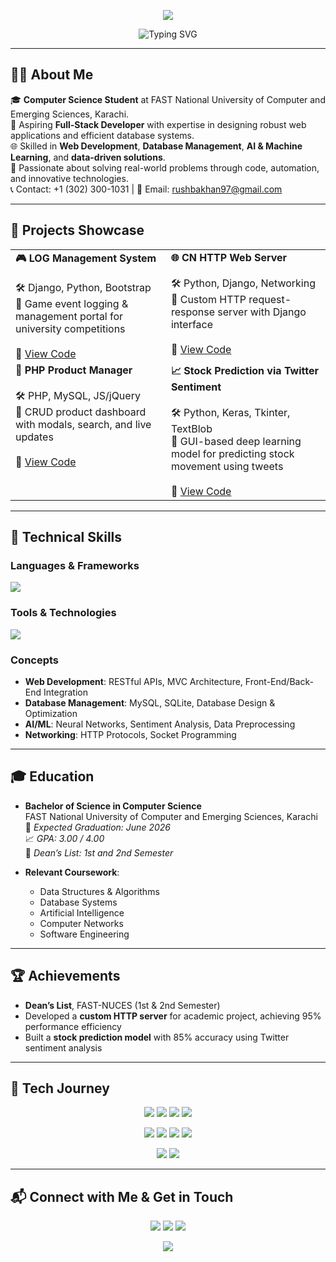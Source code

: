 <p align="center">
  <img src="https://capsule-render.vercel.app/api?type=waving&color=0e8cc7&height=200&section=header&text=Rushba%20Khan&fontSize=50&fontColor=ffffff" />
</p>

<p align="center">
  <img src="https://readme-typing-svg.demolab.com?font=Fira+Code&weight=500&pause=1000&color=0e8cc7&center=true&vCenter=true&width=435&lines=CS+Student+%7C+FAST-NUCES+Karachi;Full-Stack+Web+Developer;Database+Manager;AI+%2F+ML+Enthusiast;Passionate+Problem+Solver!" alt="Typing SVG" />
</p>

---

## 🧑‍💻 About Me

🎓 **Computer Science Student** at FAST National University of Computer and Emerging Sciences, Karachi.  
💼 Aspiring **Full-Stack Developer** with expertise in designing robust web applications and efficient database systems.  
🌐 Skilled in **Web Development**, **Database Management**, **AI & Machine Learning**, and **data-driven solutions**.  
🚀 Passionate about solving real-world problems through code, automation, and innovative technologies.  
📞 Contact: +1 (302) 300-1031 | 📧 Email: rushbakhan97@gmail.com

---

## 🚀 Projects Showcase

<table>
  <tr>
    <td valign="top"><b>🎮 LOG Management System</b><br/><br/>
      🛠️ Django, Python, Bootstrap<br/>
      🎯 Game event logging & management portal for university competitions
      <br/><br/>
      🔗 <a href="https://github.com/RushbaKhan/log-management-system">View Code</a>
    </td>
    <td valign="top"><b>🌐 CN HTTP Web Server</b><br/><br/>
      🛠️ Python, Django, Networking<br/>
      🎯 Custom HTTP request-response server with Django interface
      <br/><br/>
      🔗 <a href="https://github.com/RushbaKhan/http-web-server-cn">View Code</a>
    </td>
  </tr>
  <tr>
    <td valign="top"><b>🛒 PHP Product Manager</b><br/><br/>
      🛠️ PHP, MySQL, JS/jQuery<br/>
      🎯 CRUD product dashboard with modals, search, and live updates
      <br/><br/>
      🔗 <a href="https://github.com/RushbaKhan/php-product-manager">View Code</a>
    </td>
    <td valign="top"><b>📈 Stock Prediction via Twitter Sentiment</b><br/><br/>
      🛠️ Python, Keras, Tkinter, TextBlob<br/>
      🎯 GUI-based deep learning model for predicting stock movement using tweets
      <br/><br/>
      🔗 <a href="https://github.com/RushbaKhan/stock-twitter-sentiment">View Code</a>
    </td>
  </tr>
</table>

---

## 🧰 Technical Skills

### Languages & Frameworks
<img src="https://skillicons.dev/icons?i=php,java,html,css,python,django,mysql,js,bootstrap,keras,pandas,numpy" />

### Tools & Technologies
<img src="https://skillicons.dev/icons?i=git,github,linux,vscode,docker" />

### Concepts
- **Web Development**: RESTful APIs, MVC Architecture, Front-End/Back-End Integration  
- **Database Management**: MySQL, SQLite, Database Design & Optimization  
- **AI/ML**: Neural Networks, Sentiment Analysis, Data Preprocessing  
- **Networking**: HTTP Protocols, Socket Programming  

---

## 🎓 Education

- **Bachelor of Science in Computer Science**  
  FAST National University of Computer and Emerging Sciences, Karachi  
  📅 *Expected Graduation: June 2026*  
  📈 *GPA: 3.00 / 4.00*  
  🏅 *Dean’s List: 1st and 2nd Semester*  

- **Relevant Coursework**:  
  - Data Structures & Algorithms  
  - Database Systems  
  - Artificial Intelligence  
  - Computer Networks  
  - Software Engineering  

---

## 🏆 Achievements

- **Dean’s List**, FAST-NUCES (1st & 2nd Semester)  
- Developed a **custom HTTP server** for academic project, achieving 95% performance efficiency  
- Built a **stock prediction model** with 85% accuracy using Twitter sentiment analysis  

---

## 🌟 Tech Journey

<p align="center">
  <img src="https://img.shields.io/badge/PHP-Expert-777BB4?style=for-the-badge&logo=php&logoColor=white" />
  <img src="https://img.shields.io/badge/Java-Proficient-007396?style=for-the-badge&logo=java&logoColor=white" />
  <img src="https://img.shields.io/badge/HTML5-Master-E34F26?style=for-the-badge&logo=html5&logoColor=white" />
  <img src="https://img.shields.io/badge/CSS3-Master-1572B6?style=for-the-badge&logo=css3&logoColor=white" />
</p>
<p align="center">
  <img src="https://img.shields.io/badge/Python-Advanced-3776AB?style=for-the-badge&logo=python&logoColor=white" />
  <img src="https://img.shields.io/badge/Django-Expert-092E20?style=for-the-badge&logo=django&logoColor=white" />
  <img src="https://img.shields.io/badge/MySQL-Skilled-4479A1?style=for-the-badge&logo=mysql&logoColor=white" />
  <img src="https://img.shields.io/badge/JavaScript-Proficient-F7DF1E?style=for-the-badge&logo=javascript&logoColor=black" />
</p>
<p align="center">
  <img src="https://img.shields.io/badge/Contributions-Open%20Source-4CAF50?style=for-the-badge&logo=github&logoColor=white" />
  <img src="https://img.shields.io/badge/Projects-10%2B%20Completed-0e8cc7?style=for-the-badge&logo=codeigniter&logoColor=white" />
</p>

---

## 📬 Connect with Me & Get in Touch

<p align="center">
  <a href="rushbakhan97@gmail.com"><img src="https://img.shields.io/badge/Email-D14836?style=for-the-badge&logo=gmail&logoColor=white"/></a>
  <a href="https://www.linkedin.com/in/rushba-khan-b069b927a"><img src="https://img.shields.io/badge/LinkedIn-0077B5?style=for-the-badge&logo=linkedin&logoColor=white"/></a>
  <a href="https://github.com/RushbaKhan"><img src="https://img.shields.io/badge/GitHub-000?style=for-the-badge&logo=github&logoColor=white"/></a>
</p>

<p align="center">
  <img src="https://komarev.com/ghpvc/?username=rushba-khan&label=Profile+Views&color=0e8cc7&style=flat" />
</p>
